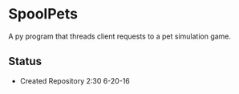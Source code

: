 # SpoolPets
A py program that threads client requests to a pet simulation game.
<br>
<h2> Status </h2>
<ul>
    <li>Created Repository 2:30 6-20-16</li>
</ul>
